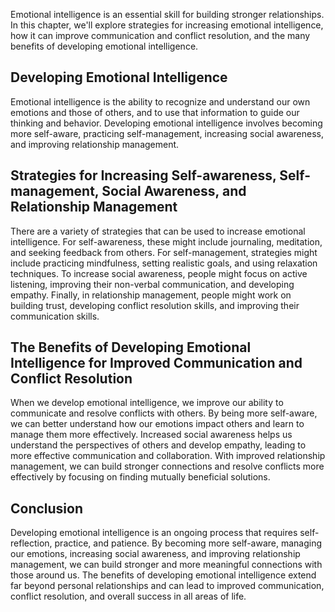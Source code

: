 
Emotional intelligence is an essential skill for building stronger relationships. In this chapter, we'll explore strategies for increasing emotional intelligence, how it can improve communication and conflict resolution, and the many benefits of developing emotional intelligence.

Developing Emotional Intelligence
---------------------------------

Emotional intelligence is the ability to recognize and understand our own emotions and those of others, and to use that information to guide our thinking and behavior. Developing emotional intelligence involves becoming more self-aware, practicing self-management, increasing social awareness, and improving relationship management.

Strategies for Increasing Self-awareness, Self-management, Social Awareness, and Relationship Management
--------------------------------------------------------------------------------------------------------

There are a variety of strategies that can be used to increase emotional intelligence. For self-awareness, these might include journaling, meditation, and seeking feedback from others. For self-management, strategies might include practicing mindfulness, setting realistic goals, and using relaxation techniques. To increase social awareness, people might focus on active listening, improving their non-verbal communication, and developing empathy. Finally, in relationship management, people might work on building trust, developing conflict resolution skills, and improving their communication skills.

The Benefits of Developing Emotional Intelligence for Improved Communication and Conflict Resolution
----------------------------------------------------------------------------------------------------

When we develop emotional intelligence, we improve our ability to communicate and resolve conflicts with others. By being more self-aware, we can better understand how our emotions impact others and learn to manage them more effectively. Increased social awareness helps us understand the perspectives of others and develop empathy, leading to more effective communication and collaboration. With improved relationship management, we can build stronger connections and resolve conflicts more effectively by focusing on finding mutually beneficial solutions.

Conclusion
----------

Developing emotional intelligence is an ongoing process that requires self-reflection, practice, and patience. By becoming more self-aware, managing our emotions, increasing social awareness, and improving relationship management, we can build stronger and more meaningful connections with those around us. The benefits of developing emotional intelligence extend far beyond personal relationships and can lead to improved communication, conflict resolution, and overall success in all areas of life.
